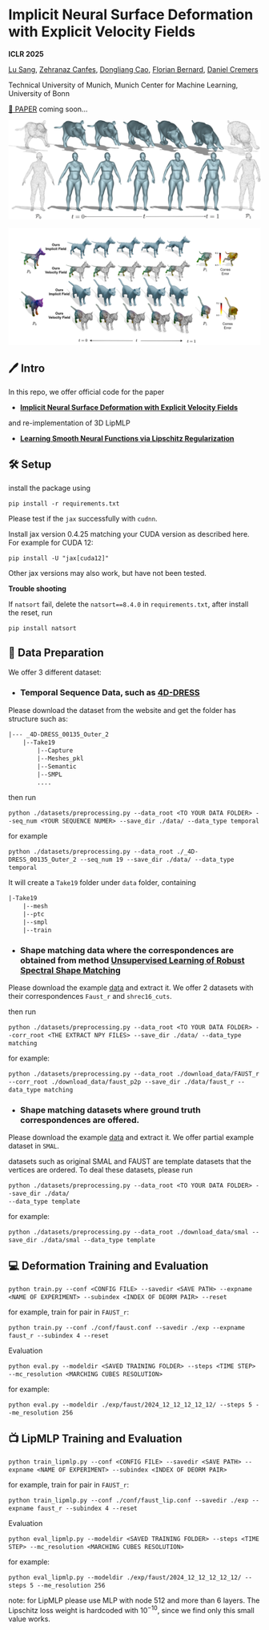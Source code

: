 # Implicit Neural Surface Deformation with Explicit Velocity Fields

**ICLR 2025**

[Lu Sang](https://sangluisme.github.io/), [Zehranaz Canfes](), [Dongliang Cao](https://dongliangcao.github.io/), [Florian Bernard](https://scholar.google.com/citations?user=9GrQ2KYAAAAJ&hl=en), [Daniel Cremers](https://scholar.google.com/citations?user=cXQciMEAAAAJ&hl=en)

Technical University of Munich, Munich Center for Machine Learning, 
University of Bonn

[📄 PAPER]() coming soon...


![teaser](assets/teaser.png)


![teaser](assets/shrec16.png)

##  🖊️ Intro

In this repo, we offer official code for the paper 

- [**Implicit Neural Surface Deformation with Explicit Velocity Fields**]()

and re-implementation of 3D LipMLP

- [**Learning Smooth Neural Functions via Lipschitz Regularization**](https://github.com/ml-for-gp/jaxgptoolbox/tree/main/demos/lipschitz_mlp)


## 🛠️ Setup

install the package using
```
pip install -r requirements.txt
```
Please test if the `jax` successfully with `cudnn`. 

Install jax version 0.4.25 matching your CUDA version as described here. For example for CUDA 12:
```
pip install -U "jax[cuda12]"
```
Other jax versions may also work, but have not been tested.

**Trouble shooting**

If `natsort` fail, delete the `natsort==8.4.0` in `requirements.txt`, after install the reset, run
```
pip install natsort
```

## 📏 Data Preparation

We offer 3 different dataset:

- ### Temporal Sequence Data, such as [**4D-DRESS**](https://eth-ait.github.io/4d-dress/)

Please download the dataset from the website and get the folder has structure such as:

    |--- _4D-DRESS_00135_Outer_2
        |--Take19
            |--Capture
            |--Meshes_pkl
            |--Semantic
            |--SMPL
            ....

then run 
```
python ./datasets/preprocessing.py --data_root <TO YOUR DATA FOLDER> --seq_num <YOUR SEQUENCE NUMER> --save_dir ./data/ --data_type temporal
```
for example
```
python ./datasets/preprocessing.py --data_root ./_4D-DRESS_00135_Outer_2 --seq_num 19 --save_dir ./data/ --data_type temporal
```

It will create a `Take19` folder under `data` folder, containing
    
    |-Take19
        |--mesh
        |--ptc
        |--smpl
        |--train

- ### Shape matching data where the correspondences are obtained from method [**Unsupervised Learning of Robust Spectral Shape Matching**](https://github.com/dongliangcao/unsupervised-learning-of-robust-spectral-shape-matching)

Please download the example [data](https://drive.google.com/file/d/1BCv3Jr1DIDxg6qiiaF4kZSj_wioEjd-e/view?usp=sharing) and extract it. We offer 2 datasets with their correspondences `Faust_r` and `shrec16_cuts`.

then run 
```
python ./datasets/preprocessing.py --data_root <TO YOUR DATA FOLDER> --corr_root <THE EXTRACT NPY FILES> --save_dir ./data/ --data_type matching
```

for example:

```
python ./datasets/preprocessing.py --data_root ./download_data/FAUST_r --corr_root ./download_data/faust_p2p --save_dir ./data/faust_r --data_type matching
```

- ### Shape matching datasets where ground truth correspondences are offered.

Please download the example [data](https://drive.google.com/file/d/1BCv3Jr1DIDxg6qiiaF4kZSj_wioEjd-e/view?usp=sharing) and extract it. We offer partial example dataset in `SMAL`.

datasets such as original SMAL and FAUST are template datasets that the vertices are ordered. To deal these datasets, please run


```
python ./datasets/preprocessing.py --data_root <TO YOUR DATA FOLDER> --save_dir ./data/
--data_type template
```

for example:

```
python ./datasets/preprocessing.py --data_root ./download_data/smal --save_dir ./data/smal --data_type template
```



## 💻 Deformation Training and Evaluation

```
python train.py --conf <CONFIG FILE> --savedir <SAVE PATH> --expname <NAME OF EXPERIMENT> --subindex <INDEX OF DEORM PAIR> --reset
```
for example, train for pair in `FAUST_r`:

```
python train.py --conf ./conf/faust.conf --savedir ./exp --expname faust_r --subindex 4 --reset
```

Evaluation

```
python eval.py --modeldir <SAVED TRAINING FOLDER> --steps <TIME STEP> --mc_resolution <MARCHING CUBES RESOLUTION>
```
for example:

```
python eval.py --modeldir ./exp/faust/2024_12_12_12_12_12/ --steps 5 --me_resolution 256
```

## 📺 LipMLP Training and Evaluation

```
python train_lipmlp.py --conf <CONFIG FILE> --savedir <SAVE PATH> --expname <NAME OF EXPERIMENT> --subindex <INDEX OF DEORM PAIR>
```
for example, train for pair in `FAUST_r`:

```
python train_lipmlp.py --conf ./conf/faust_lip.conf --savedir ./exp --expname faust_r --subindex 4 --reset
```

Evaluation

```
python eval_lipmlp.py --modeldir <SAVED TRAINING FOLDER> --steps <TIME STEP> --mc_resolution <MARCHING CUBES RESOLUTION>
```
for example:

```
python eval_lipmlp.py --modeldir ./exp/faust/2024_12_12_12_12_12/ --steps 5 --me_resolution 256
```

note: for LipMLP please use MLP with node 512 and more than 6 layers. The Lipschitz loss weight is hardcoded with $10^{-10}$, since we find only this small value works.